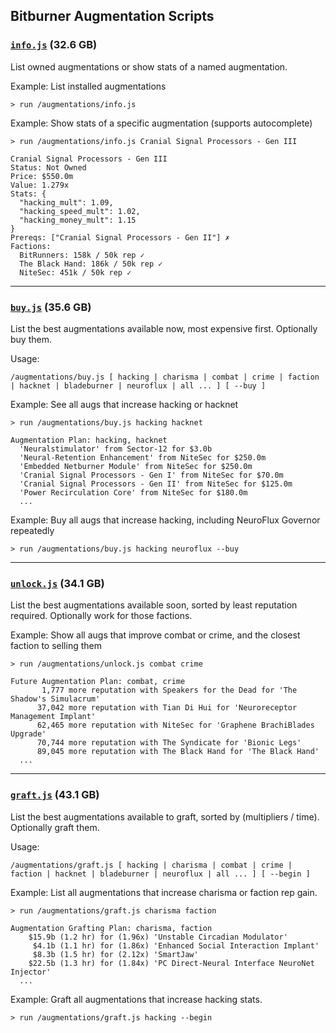 ## Bitburner Augmentation Scripts

### [`info.js`](info.js) (32.6 GB)

List owned augmentations or show stats of a named augmentation.

Example: List installed augmentations
```
> run /augmentations/info.js
```

Example: Show stats of a specific augmentation (supports autocomplete)
```
> run /augmentations/info.js Cranial Signal Processors - Gen III

Cranial Signal Processors - Gen III
Status: Not Owned
Price: $550.0m
Value: 1.279x
Stats: {
  "hacking_mult": 1.09,
  "hacking_speed_mult": 1.02,
  "hacking_money_mult": 1.15
}
Prereqs: ["Cranial Signal Processors - Gen II"] ✗
Factions:
  BitRunners: 158k / 50k rep ✓
  The Black Hand: 186k / 50k rep ✓
  NiteSec: 451k / 50k rep ✓
```

-----

### [`buy.js`](buy.js) (35.6 GB)

List the best augmentations available now, most expensive first. Optionally buy them.

Usage:
```
/augmentations/buy.js [ hacking | charisma | combat | crime | faction | hacknet | bladeburner | neuroflux | all ... ] [ --buy ]
```

Example: See all augs that increase hacking or hacknet
```
> run /augmentations/buy.js hacking hacknet

Augmentation Plan: hacking, hacknet
  'Neuralstimulator' from Sector-12 for $3.0b
  'Neural-Retention Enhancement' from NiteSec for $250.0m
  'Embedded Netburner Module' from NiteSec for $250.0m
  'Cranial Signal Processors - Gen I' from NiteSec for $70.0m
  'Cranial Signal Processors - Gen II' from NiteSec for $125.0m
  'Power Recirculation Core' from NiteSec for $180.0m
  ...
```

Example: Buy all augs that increase hacking, including NeuroFlux Governor repeatedly
```
> run /augmentations/buy.js hacking neuroflux --buy
```

-----

### [`unlock.js`](unlock.js) (34.1 GB)

List the best augmentations available soon, sorted by least reputation required. Optionally work for those factions.

Example: Show all augs that improve combat or crime, and the closest faction to selling them
```
> run /augmentations/unlock.js combat crime

Future Augmentation Plan: combat, crime
       1,777 more reputation with Speakers for the Dead for 'The Shadow's Simulacrum'
      37,042 more reputation with Tian Di Hui for 'Neuroreceptor Management Implant'
      62,465 more reputation with NiteSec for 'Graphene BrachiBlades Upgrade'
      70,744 more reputation with The Syndicate for 'Bionic Legs'
      89,045 more reputation with The Black Hand for 'The Black Hand'
  ...
```

-----

### [`graft.js`](graft.js) (43.1 GB)

List the best augmentations available to graft, sorted by (multipliers / time). Optionally graft them.

Usage:
```
/augmentations/graft.js [ hacking | charisma | combat | crime | faction | hacknet | bladeburner | neuroflux | all ... ] [ --begin ]
```

Example: List all augmentations that increase charisma or faction rep gain.
```
> run /augmentations/graft.js charisma faction

Augmentation Grafting Plan: charisma, faction
    $15.9b (1.2 hr) for (1.96x) 'Unstable Circadian Modulator'
     $4.1b (1.1 hr) for (1.86x) 'Enhanced Social Interaction Implant'
     $8.3b (1.5 hr) for (2.12x) 'SmartJaw'
    $22.5b (1.3 hr) for (1.84x) 'PC Direct-Neural Interface NeuroNet Injector'
  ...
```

Example: Graft all augmentations that increase hacking stats.
```
> run /augmentations/graft.js hacking --begin
```
